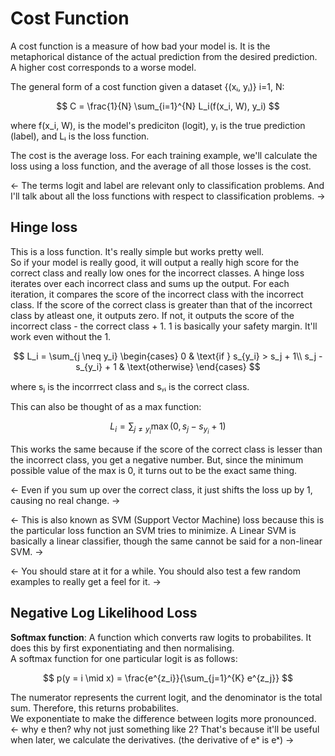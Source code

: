 # Cost Function
A cost function is a measure of how bad your model is. It is the metaphorical distance of the actual prediction from the desired prediction. A higher cost corresponds to a worse model.  

The general form of a cost function given a dataset {(xᵢ, yᵢ)} i=1, N:  

$$ C = \frac{1}{N} \sum_{i=1}^{N} L_i(f(x_i, W), y_i) $$  

where f(x_i, W), is the model's prediciton (logit), yᵢ is the true prediction (label), and Lᵢ is the loss function.  

The cost is the average loss. For each training example, we'll calculate the loss using a loss function, and the average of all those losses is the cost.

<- The terms logit and label are relevant only to classification problems. And I'll talk about all the loss functions with respect to classification problems. ->
## Hinge loss
This is a loss function. It's really simple but works pretty well.  
So if your model is really good, it will output a really high score for the correct class and really low ones for the incorrect classes. A hinge loss iterates over each incorrect class and sums up the output. For each iteration, it compares the score of the incorrect class with the incorrect class. If the score of the correct class is greater than that of the incorrect class by atleast one, it outputs zero. If not, it outputs the score of the incorrect class - the correct class + 1. 1 is basically your safety margin. It'll work even without the 1. 

$$
L_i = \sum_{j \neq y_i} 
\begin{cases}
0 & \text{if }  s_{y_i} >  s_j + 1\\
s_j - s_{y_i} + 1 & \text{otherwise}
\end{cases}
$$

where sⱼ is the incorrrect class and sᵧᵢ is the correct class.  

This can also be thought of as a max function:  

$$
L_i = \sum_{j \neq y_i} \max(0, s_j - s_{y_i} + 1)
$$

This works the same because if the score of the correct class is lesser than the incorrect class, you get a negative number. But, since the minimum possible value of the max is 0, it turns out to be the exact same thing.

<- Even if you sum up over the correct class, it just shifts the loss up by 1, causing no real change. ->   

<- This is also known as SVM (Support Vector Machine) loss because this is the particular loss function an SVM tries to minimize. A Linear SVM is basically a linear classifier, though the same cannot be said for a non-linear SVM. ->   

<- You should stare at it for a while. You should also test a few random examples to really get a feel for it. ->  

## Negative Log Likelihood Loss
**Softmax function**: A function which converts raw logits to probabilites. It does this by first exponentiating and then normalising.   
A softmax function for one particular logit is as follows:  

$$
p(y = i \mid x) = \frac{e^{z_i}}{\sum_{j=1}^{K} e^{z_j}}
$$  

The numerator represents the current logit, and the denominator is the total sum. Therefore, this returns probabilites.  
We exponentiate to make the difference between logits more pronounced. <- why e then? why not just something like 2? That's because it'll be useful when later, we calculate the derivatives. (the derivative of eˣ is eˣ) -> 




